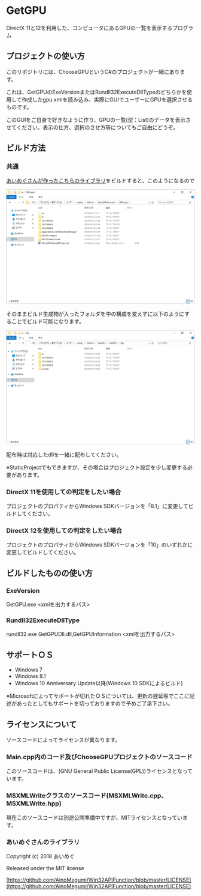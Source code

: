 # GetGPU
DirectX 11と12を利用した、コンピュータにあるGPUの一覧を表示するプログラム

## プロジェクトの使い方
このリポジトリには、ChooseGPUというC#のプロジェクトが一緒にあります。

これは、GetGPUのExeVersionまたはRundll32ExecuteDllTypeのどちらかを使用して作成したgpu.xmlを読み込み、実際にGUIでユーザーにGPUを選択させるものです。

このGUIをご自身で好きなように作り、GPUの一覧(型：List<GPUInformation>)のデータを表示させてください。表示の仕方、選択のさせ方等についてもご自由にどうぞ。

## ビルド方法
### 共通
[あいめぐさんが作ったこちらのライブラリ](https://github.com/AinoMegumi/Win32APIFunction)をビルドすると、このようになるので

![buildtree](./buildtree.png "ライブラリ")

そのままビルド生成物が入ったフォルダを中の構成を変えずに以下のようにすることでビルド可能になります。

![libstree](./libstree.png "ライブラリ")

配布時は対応したdllを一緒に配布してください。

※StaticProjectでもできますが、その場合はプロジェクト設定を少し変更する必要があります。

### DirectX 11を使用しての判定をしたい場合
プロジェクトのプロパティからWindows SDKバージョンを「8.1」に変更してビルドしてください。

### DirectX 12を使用しての判定をしたい場合
プロジェクトのプロパティからWindows SDKバージョンを「10」のいずれかに変更してビルドしてください。

## ビルドしたものの使い方
### ExeVersion
GetGPU.exe &lt;xmlを出力するパス&gt;
### Rundll32ExecuteDllType
rundll32.exe GetGPUDll.dll,GetGPUInformation &lt;xmlを出力するパス&gt;

## サポートＯＳ

- Windows 7
- Windows 8.1
- Windows 10 Anniversary Update以降(Windows 10 SDKによるビルド)

※Microsoftによってサポートが切れたＯＳについては、更新の遅延等でここに記述があったとしてもサポートを切っておりますので予めご了承下さい。

## ライセンスについて

ソースコードによってライセンスが異なります。

### Main.cpp内のコード及びChooseGPUプロジェクトのソースコード
このソースコードは、(GNU General Public License(GPL))ライセンスとなっています。

### MSXMLWriteクラスのソースコード(MSXMLWrite.cpp、MSXMLWrite.hpp)
現在このソースコードは別途公開準備中ですが、MITライセンスとなっています。

### あいめぐさんのライブラリ
Copyright (c) 2018 あいめぐ

Released under the MIT license

[https://github.com/AinoMegumi/Win32APIFunction/blob/master/LICENSE](https://github.com/AinoMegumi/Win32APIFunction/blob/master/LICENSE)

